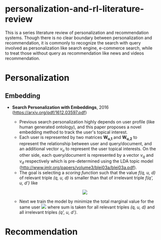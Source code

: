 # personalization-and-rl-literature-review
This is a series literature review of personalization and recommendation systems. Though there is no clear boundary between personalization and recommendation, it is commonly to recognize the search with query involved as personalization like search engine, e-commerce search, while to treat those without query as recommendation like news and videos recommendation.

# Personalization

## Embedding
- **Search Personalization with Embeddings**, 2016 (https://arxiv.org/pdf/1612.03597.pdf)
   - Previous search personalization highly depends on user profile (like human generated ontology), and this paper proposes a novel embedding method to track the user's topical interest.
   - Each user is represented by two matrices **W<sub>u,1</sub>** and **W<sub>u,2</sub>** to represent the relationship between user and query/document, and an additional vector *v<sub>u</sub>* to represent the user topical interests. On the other side, each query/document is represented by a vector *v<sub>q</sub>* and *v<sub>d</sub>* respectively which is pre-determined using the LDA topic model (http://www.jmlr.org/papers/volume3/blei03a/blei03a.pdf).
   - The goal is selecting a *scoring function* such that the value *f(q, u, d)* of relevant triple *(q, u, d)* is smaller than that of irrelevant triple *f(q', u, d')* like 
   <p align="center">
   <img src="https://render.githubusercontent.com/render/math?math=f(q, u, d) = ||W_{u,1}v_{q} %2B v_{u}  %2B W_{u,2}v_{d}||_{l_2}">
   </p>
   
   - Next we train the model by minimize the total marginal value for the same user <img src="https://render.githubusercontent.com/render/math?math=\sum{max(0, \gamma %2B f(q, u, d) - f(q', u, d'))}"> where sum is taken for all relevant triples *(q, u, d)* and all irrelevant triples *(q', u, d')*.

# Recommendation

